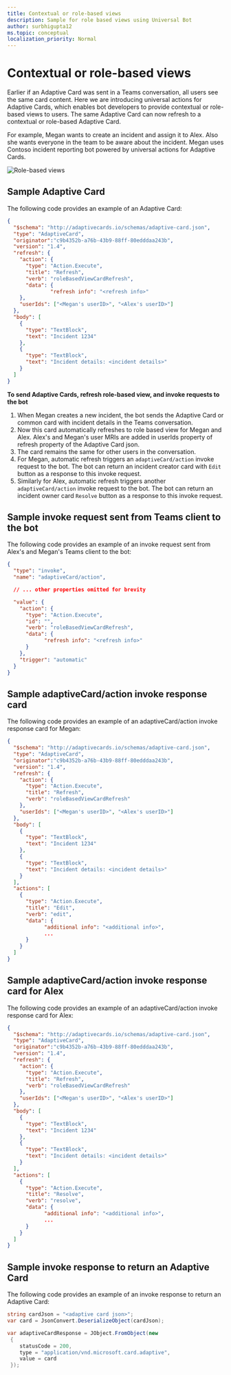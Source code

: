 ```yaml
---
title: Contextual or role-based views
description: Sample for role based views using Universal Bot
author: surbhigupta12
ms.topic: conceptual
localization_priority: Normal
---
```


# Contextual or role-based views

Earlier if an Adaptive Card was sent in a Teams conversation, all users see the same card content. Here we are introducing universal actions for Adaptive Cards, which enables bot developers to provide contextual or role-based views to users. The same Adaptive Card can now refresh to a contextual or role-based Adaptive Card.

For example, Megan wants to create an incident and assign it to Alex. Also she wants everyone in the team to be aware about the incident. Megan uses Contoso incident reporting bot powered by universal actions for Adaptive Cards.

![Role-based views](~/assets/images/bots/Rolebasedviews.png)

## Sample Adaptive Card

The following code provides an example of an Adaptive Card:

```JSON
{
  "$schema": "http://adaptivecards.io/schemas/adaptive-card.json",
  "type": "AdaptiveCard",
  "originator":"c9b4352b-a76b-43b9-88ff-80edddaa243b",
  "version": "1.4",
  "refresh": {
    "action": {
      "type": "Action.Execute",
      "title": "Refresh",
      "verb": "roleBasedViewCardRefresh",
      "data": {
              "refresh info": "<refresh info>"
    },
    "userIds": ["<Megan's userID>", "<Alex's userID>"]
  },
  "body": [
    {
      "type": "TextBlock",
      "text": "Incident 1234"
    },
    {
      "type": "TextBlock",
      "text": "Incident details: <incident details>"
    }
  ]
}
```

**To send Adaptive Cards, refresh role-based view, and invoke requests to the bot**

1. When Megan creates a new incident, the bot sends the Adaptive Card or common card with incident details in the Teams conversation.
2. Now this card automatically refreshes to role based view for Megan and Alex. Alex's and Megan's user MRIs are added in userIds property of refresh property of the Adaptive Card json.
3. The card remains the same for other users in the conversation.
4. For Megan, automatic refresh triggers an `adaptiveCard/action` invoke request to the bot. The bot can return an incident creator card with `Edit` button as a response to this invoke request.
5. Similarly for Alex, automatic refresh triggers another `adaptiveCard/action` invoke request to the bot. The bot can return an incident owner card `Resolve` button as a response to this invoke request.

## Sample invoke request sent from Teams client to the bot

The following code provides an example of an invoke request sent from Alex's and Megan's Teams client to the bot:

```JSON
{ 
  "type": "invoke",
  "name": "adaptiveCard/action",

  // ... other properties omitted for brevity

  "value": { 
    "action": { 
      "type": "Action.Execute", 
      "id": "", 
      "verb": "roleBasedViewCardRefresh",
      "data": { 
            "refresh info": "<refresh info>"
      } 
    },
    "trigger": "automatic" 
  }
}
```

## Sample adaptiveCard/action invoke response card

The following code provides an example of an adaptiveCard/action invoke response card for Megan:

```JSON
{
  "$schema": "http://adaptivecards.io/schemas/adaptive-card.json",
  "type": "AdaptiveCard",
  "originator":"c9b4352b-a76b-43b9-88ff-80edddaa243b",
  "version": "1.4",
  "refresh": {
    "action": {
      "type": "Action.Execute",
      "title": "Refresh",
      "verb": "roleBasedViewCardRefresh"
    },
    "userIds": ["<Megan's userID>", "<Alex's userID>"]
  },
  "body": [
    {
      "type": "TextBlock",
      "text": "Incident 1234"
    },
    {
      "type": "TextBlock",
      "text": "Incident details: <incident details>"
    }
  ],
  "actions": [
    {
      "type": "Action.Execute",
      "title": "Edit",
      "verb": "edit",
      "data": {
            "additional info": "<additional info>",
            ...
      }
    }
  ]
}
```

## Sample adaptiveCard/action invoke response card for Alex

The following code provides an example of an adaptiveCard/action invoke response card for Alex:

```JSON
{
  "$schema": "http://adaptivecards.io/schemas/adaptive-card.json",
  "type": "AdaptiveCard",
  "originator":"c9b4352b-a76b-43b9-88ff-80edddaa243b",
  "version": "1.4",
  "refresh": {
    "action": {
      "type": "Action.Execute",
      "title": "Refresh",
      "verb": "roleBasedViewCardRefresh"
    },
    "userIds": ["<Megan's userID>", "<Alex's userID>"]
  },
  "body": [
    {
      "type": "TextBlock",
      "text": "Incident 1234"
    },
    {
      "type": "TextBlock",
      "text": "Incident details: <incident details>"
    }
  ],
  "actions": [
    {
      "type": "Action.Execute",
      "title": "Resolve",
      "verb": "resolve",
      "data": {
            "additional info": "<additional info>",
            ...
      }
    }
  ]
}
```

## Sample invoke response to return an Adaptive Card

The following code provides an example of an invoke response to return an Adaptive Card:

```C#
string cardJson = "<adaptive card json>";
var card = JsonConvert.DeserializeObject(cardJson);

var adaptiveCardResponse = JObject.FromObject(new
 {
    statusCode = 200,
    type = "application/vnd.microsoft.card.adaptive",
    value = card
 });
```